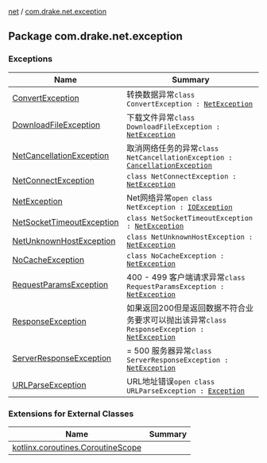 [net](../index.md) / [com.drake.net.exception](./index.md)

## Package com.drake.net.exception

### Exceptions

| Name | Summary |
|---|---|
| [ConvertException](-convert-exception/index.md) | 转换数据异常`class ConvertException : `[`NetException`](-net-exception/index.md) |
| [DownloadFileException](-download-file-exception/index.md) | 下载文件异常`class DownloadFileException : `[`NetException`](-net-exception/index.md) |
| [NetCancellationException](-net-cancellation-exception/index.md) | 取消网络任务的异常`class NetCancellationException : `[`CancellationException`](https://docs.oracle.com/javase/6/docs/api/java/util/concurrent/CancellationException.html) |
| [NetConnectException](-net-connect-exception/index.md) | `class NetConnectException : `[`NetException`](-net-exception/index.md) |
| [NetException](-net-exception/index.md) | Net网络异常`open class NetException : `[`IOException`](https://docs.oracle.com/javase/6/docs/api/java/io/IOException.html) |
| [NetSocketTimeoutException](-net-socket-timeout-exception/index.md) | `class NetSocketTimeoutException : `[`NetException`](-net-exception/index.md) |
| [NetUnknownHostException](-net-unknown-host-exception/index.md) | `class NetUnknownHostException : `[`NetException`](-net-exception/index.md) |
| [NoCacheException](-no-cache-exception/index.md) | `class NoCacheException : `[`NetException`](-net-exception/index.md) |
| [RequestParamsException](-request-params-exception/index.md) | 400 - 499 客户端请求异常`class RequestParamsException : `[`NetException`](-net-exception/index.md) |
| [ResponseException](-response-exception/index.md) | 如果返回200但是返回数据不符合业务要求可以抛出该异常`class ResponseException : `[`NetException`](-net-exception/index.md) |
| [ServerResponseException](-server-response-exception/index.md) | = 500 服务器异常`class ServerResponseException : `[`NetException`](-net-exception/index.md) |
| [URLParseException](-u-r-l-parse-exception/index.md) | URL地址错误`open class URLParseException : `[`Exception`](https://docs.oracle.com/javase/6/docs/api/java/lang/Exception.html) |

### Extensions for External Classes

| Name | Summary |
|---|---|
| [kotlinx.coroutines.CoroutineScope](kotlinx.coroutines.-coroutine-scope/index.md) |  |
